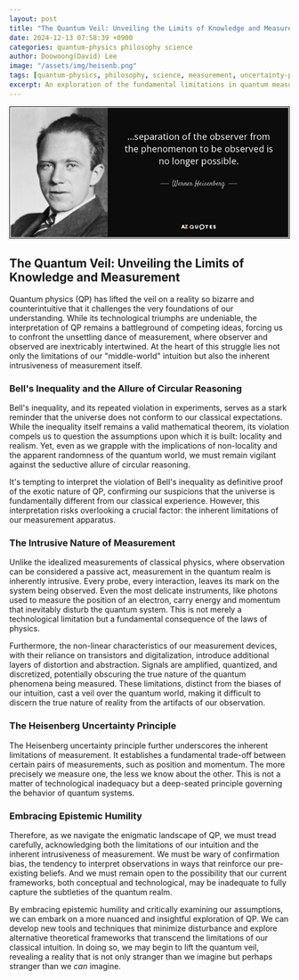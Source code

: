 ```yaml
---
layout: post
title: "The Quantum Veil: Unveiling the Limits of Knowledge and Measurement"
date: 2024-12-13 07:58:39 +0900
categories: quantum-physics philosophy science
author: Doowoong(David) Lee
image: "/assets/img/heisenb.png"
tags: [quantum-physics, philosophy, science, measurement, uncertainty-principle]
excerpt: An exploration of the fundamental limitations in quantum measurement and the philosophical implications of our observational constraints. This post examines how measurement intrusion and technological limitations affect our understanding of quantum reality.
---
```

![heisenberg](/assets/img/heisenb.png)
## The Quantum Veil: Unveiling the Limits of Knowledge and Measurement

Quantum physics (QP) has lifted the veil on a reality so bizarre and counterintuitive that it challenges the very foundations of our understanding. While its technological triumphs are undeniable, the interpretation of QP remains a battleground of competing ideas, forcing us to confront the unsettling dance of measurement, where observer and observed are inextricably intertwined. At the heart of this struggle lies not only the limitations of our "middle-world" intuition but also the inherent intrusiveness of measurement itself.

### Bell's Inequality and the Allure of Circular Reasoning

Bell's inequality, and its repeated violation in experiments, serves as a stark reminder that the universe does not conform to our classical expectations. While the inequality itself remains a valid mathematical theorem, its violation compels us to question the assumptions upon which it is built: locality and realism. Yet, even as we grapple with the implications of non-locality and the apparent randomness of the quantum world, we must remain vigilant against the seductive allure of circular reasoning.

It's tempting to interpret the violation of Bell's inequality as definitive proof of the exotic nature of QP, confirming our suspicions that the universe is fundamentally different from our classical experience. However, this interpretation risks overlooking a crucial factor: the inherent limitations of our measurement apparatus.

### The Intrusive Nature of Measurement

Unlike the idealized measurements of classical physics, where observation can be considered a passive act, measurement in the quantum realm is inherently intrusive. Every probe, every interaction, leaves its mark on the system being observed. Even the most delicate instruments, like photons used to measure the position of an electron, carry energy and momentum that inevitably disturb the quantum system. This is not merely a technological limitation but a fundamental consequence of the laws of physics.

Furthermore, the non-linear characteristics of our measurement devices, with their reliance on transistors and digitalization, introduce additional layers of distortion and abstraction. Signals are amplified, quantized, and discretized, potentially obscuring the true nature of the quantum phenomena being measured. These limitations, distinct from the biases of our intuition, cast a veil over the quantum world, making it difficult to discern the true nature of reality from the artifacts of our observation.

### The Heisenberg Uncertainty Principle

The Heisenberg uncertainty principle further underscores the inherent limitations of measurement. It establishes a fundamental trade-off between certain pairs of measurements, such as position and momentum. The more precisely we measure one, the less we know about the other. This is not a matter of technological inadequacy but a deep-seated principle governing the behavior of quantum systems.

### Embracing Epistemic Humility

Therefore, as we navigate the enigmatic landscape of QP, we must tread carefully, acknowledging both the limitations of our intuition and the inherent intrusiveness of measurement. We must be wary of confirmation bias, the tendency to interpret observations in ways that reinforce our pre-existing beliefs. And we must remain open to the possibility that our current frameworks, both conceptual and technological, may be inadequate to fully capture the subtleties of the quantum realm.

By embracing epistemic humility and critically examining our assumptions, we can embark on a more nuanced and insightful exploration of QP. We can develop new tools and techniques that minimize disturbance and explore alternative theoretical frameworks that transcend the limitations of our classical intuition. In doing so, we may begin to lift the quantum veil, revealing a reality that is not only stranger than we imagine but perhaps stranger than we *can* imagine.